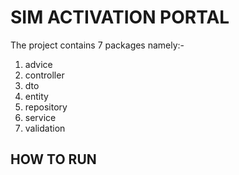 # SIM ACTIVATION PORTAL
The project contains 7 packages namely:-
1. advice
2. controller
3. dto
4. entity
5. repository
6. service
7. validation

## HOW TO RUN

